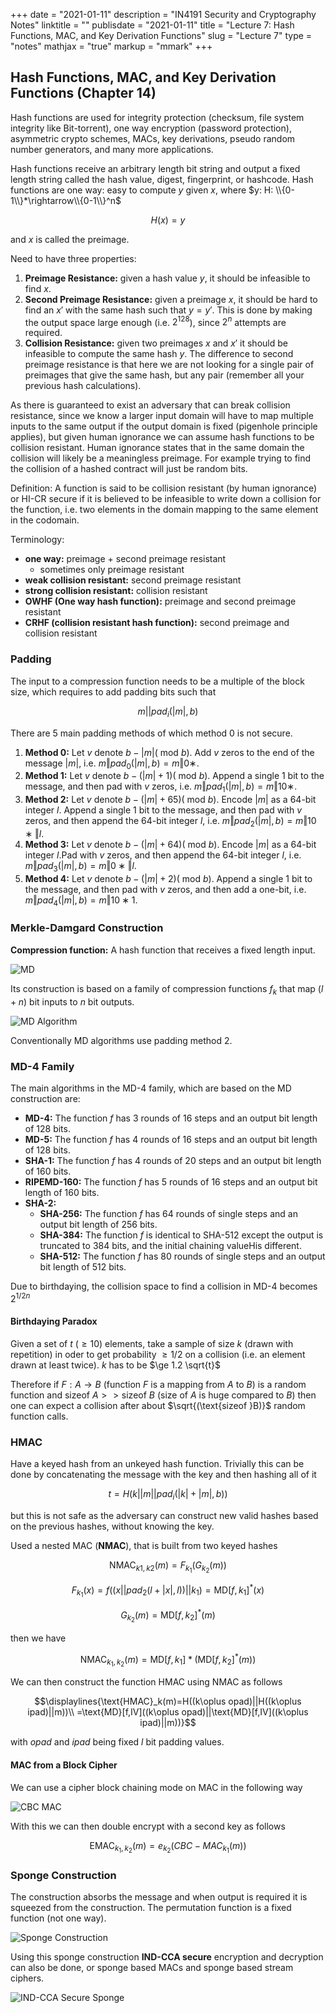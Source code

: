 +++
date = "2021-01-11"
description = "IN4191 Security and Cryptography Notes"
linktitle = ""
publisdate = "2021-01-11"
title = "Lecture 7: Hash Functions, MAC, and Key Derivation Functions"
slug = "Lecture 7"
type = "notes"
mathjax = "true"
markup = "mmark"
+++

## Hash Functions, MAC, and Key Derivation Functions (Chapter 14)

Hash functions are used for integrity protection (checksum, file system integrity like Bit-torrent), one way encryption (password protection), asymmetric crypto schemes, MACs, key derivations, pseudo random number generators, and many more applications.

Hash functions receive an arbitrary length bit string and output a fixed length string called the hash value, digest, fingerprint, or hashcode.
Hash functions are one way: easy to compute $y$ given $x$, where $y: H: \\{0-1\\}*\rightarrow\\{0-1\\}^n$

$$H(x)=y$$

and $x$ is called the preimage.

Need to have three properties:

1. **Preimage Resistance:** given a hash value $y$, it should be infeasible to find $x$.
2. **Second Preimage Resistance:** given a preimage $x$, it should be hard to find an $x'$ with the same hash such that $y=y'$. This is done by making the output space large enough (i.e. $2^{128}$), since $2^n$ attempts are required.
3. **Collision Resistance:** given two preimages $x$ and $x'$ it should be infeasible to compute the same hash $y$. The difference to second preimage resistance is that here we are not looking for a single pair of preimages that give the same hash, but any pair (remember all your previous hash calculations).

As there is guaranteed to exist an adversary that can break collision resistance, since we know a larger input domain will have to map multiple inputs to the same output if the output domain is fixed (pigenhole principle applies), but given human ignorance we can assume hash functions to be collision resistant. Human ignorance states that in the same domain the collision will likely be a meaningless preimage. For example trying to find the collision of a hashed contract will just be random bits.

Definition: A function is said to be collision resistant (by human ignorance) or HI-CR secure if it is believed to be infeasible to write down a collision for the function, i.e. two elements in the domain mapping to the same element in the codomain.

Terminology:

- **one way:** preimage + second preimage resistant
  - sometimes only preimage resistant
- **weak collision resistant:** second preimage resistant
- **strong collision resistant:** collision resistant
- **OWHF (One way hash function):** preimage and second preimage resistant
- **CRHF (collision resistant hash function):** second preimage and collision resistant

### Padding

The input to a compression function needs to be a multiple of the block size, which requires to add padding bits such that

$$m||pad_i(|m|,b)$$

There are 5 main padding methods of which method 0 is not secure.

1. **Method 0:** Let $v$ denote $b−|m|(\text{ mod } b)$. Add $v$ zeros to the end of the message $|m|$, i.e. $m‖pad_0(|m|,b)=m‖0∗$.
2. **Method 1:** Let $v$ denote $b−(|m|+1) (\text{ mod }b)$. Append a single 1 bit to the message, and then pad with $v$ zeros, i.e. $m‖pad_1(|m|,b)=m‖10∗$.
3. **Method 2:** Let $v$ denote $b−(|m|+ 65) (\text{ mod }b)$. Encode $|m|$ as a 64-bit integer $l$. Append a single 1 bit to the message, and then pad with $v$ zeros, and then append the 64-bit integer $l$, i.e. $m‖pad_2(|m|,b)=m‖10∗‖l$.
4. **Method 3:** Let $v$ denote $b−(|m|+ 64) (\text{ mod } b)$. Encode $|m|$ as a 64-bit integer $l$.Pad with $v$ zeros, and then append the 64-bit integer $l$, i.e. $m‖pad_3(|m|,b)=m‖0∗‖l$.
5. **Method 4:** Let $v$ denote $b−(|m|+2) (\text{ mod }b)$. Append a single 1 bit to the message, and then pad with $v$ zeros, and then add a one-bit, i.e. $m‖pad_4(|m|,b)=m‖10∗1$.

### Merkle-Damgard Construction

**Compression function:** A hash function that receives a fixed length input.

![MD](/images/IN4191/MD.png)

Its construction is based on a family of compression functions $f_k$ that map $(l+n)$ bit inputs to $n$ bit outputs.

![MD Algorithm](/images/IN4191/MD_Alg.png)

Conventionally MD algorithms use padding method 2.

### MD-4 Family

The main algorithms in the MD-4 family, which are based on the MD construction are:

- **MD-4:** The function $f$ has 3 rounds of 16 steps and an output bit length of 128 bits.
- **MD-5:** The function $f$ has 4 rounds of 16 steps and an output bit length of 128 bits.
- **SHA-1:** The function $f$ has 4 rounds of 20 steps and an output bit length of 160 bits.
- **RIPEMD-160:** The function $f$ has 5 rounds of 16 steps and an output bit length of 160 bits.
- **SHA-2:**
  - **SHA-256:** The function $f$ has 64 rounds of single steps and an output bit length of 256 bits.
  - **SHA-384:** The function $f$ is identical to SHA-512 except the output is truncated to 384 bits, and the initial chaining valueHis different.
  - **SHA-512:** The function $f$ has 80 rounds of single steps and an output bit length of 512 bits.

Due to birthdaying, the collision space to find a collision in MD-4 becomes $2^{1/2n}$

#### Birthdaying Paradox

Given a set of $t\text{ } (\ge 10)$ elements, take a sample of size $k$ (drawn with repetition) in oder to get probability $\ge 1/2$ on a collision (i.e. an element drawn at least twice). $k$ has to be $\ge 1.2 \sqrt{t}$

Therefore if $F:A\rightarrow B$ (function $F$ is a mapping from $A$ to $B$) is a random function and $\text{sizeof }A>>\text{sizeof }B$ (size of $A$ is huge compared to $B$) then one can expect a collision after about $\sqrt{(\text{sizeof }B)}$ random function calls.

### HMAC

Have a keyed hash from an unkeyed hash function. Trivially this can be done by concatenating the message with the key and then hashing all of it

$$t=H(k||m||pad_i(|k|+|m|,b))$$

but this is not safe as the adversary can construct new valid hashes based on the previous hashes, without knowing the key.

Used a nested MAC (**NMAC**), that is built from two keyed hashes

$$\text{NMAC}_{k1,k2}(m)=F_{k_1}(G_{k_2}(m))$$

$$F_{k_1}(x)=f((x||pad_2(l+|x|,l))||k_1)=\text{MD}[f,k_1]^*(x)$$

$$G_{k_2}(m)=\text{MD}[f,k_2]^*(m)$$

then we have

$$\text{NMAC}_{k_1,k_2}(m)=\text{MD}[f,k_1]*(\text{MD}[f,k_2]^*(m))$$

We can then construct the function HMAC using NMAC as follows

$$\displaylines{\text{HMAC}_k(m)=H((k\oplus opad)||H((k\oplus ipad)||m))\\
=\text{MD}[f,IV]((k\oplus opad)||\text{MD}[f,IV]((k\oplus ipad)||m))}$$

with $opad$ and $ipad$ being fixed $l$ bit padding values.

#### MAC from a Block Cipher

We can use a cipher block chaining mode on MAC in the following way

![CBC MAC](/images/IN4191/CBC-MAC.png)

With this we can then double encrypt with a second key as follows

$$\text{EMAC}_{k_1,k_2}(m)=e_{k_2}(CBC-MAC_{k_1}(m))$$

### Sponge Construction

The construction absorbs the message and when output is required it is squeezed from the construction. The permutation function is a fixed function (not one way).

![Sponge Construction](/images/IN4191/Sponge.png)

Using this sponge construction **IND-CCA secure** encryption and decryption can also be done, or sponge based MACs and sponge based stream ciphers.

![IND-CCA Secure Sponge](/images/IN4191/IND-CCA-Sponge.png)
